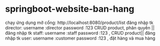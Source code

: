 # springboot-website-ban-hang
chạy ứng dụng mở cổng: http://localhost:8080/product/list
  đăng nhập tk director: username :director  password :123  CRUD product, phân quyền ||
    đăng nhập tk staff: username :staff  password :123 , CRUD  product||
      đăng nhập tk user: username :customer  password :123 ,  đặt hàng và mua hàng
      
   
